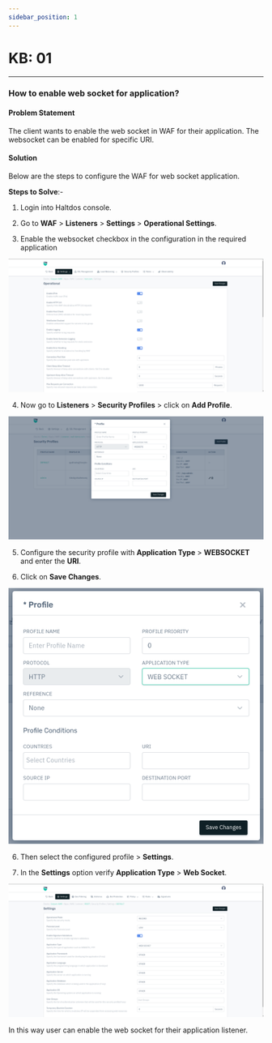 ```yaml
---
sidebar_position: 1
---
```


# KB: 01

---

### **How to enable web socket for application?**

#### **Problem Statement**

The client wants to enable the web socket in WAF for their application. The websocket can be enabled for specific URI.

#### **Solution**

Below are the steps to configure the WAF for web socket application.

**Steps to Solve**:-

1. Login into Haltdos console.

2. Go to **WAF** > **Listeners** > **Settings** > **Operational Settings**.

3. Enable the websocket checkbox in the configuration in the required application 

![kb-01](/img/waf/v8/kb/websocket1.png)

4. Now go to **Listeners** > **Security Profiles** > click on **Add Profile**.

![kb-01](/img/waf/v8/kb/kb_01_security_profile_page.png)

5. Configure the security profile with **Application Type** > **WEBSOCKET** and enter the **URI**.

6. Click on **Save Changes**.

![kb-01](/img/waf/v8/kb/kb_01_security_profile.png)

6. Then select the configured profile > **Settings**.

7. In the **Settings** option verify **Application Type** > **Web Socket**.

![kb-01](/img/waf/v8/kb/websocket2.png)

In this way user can enable the web socket for their application listener.